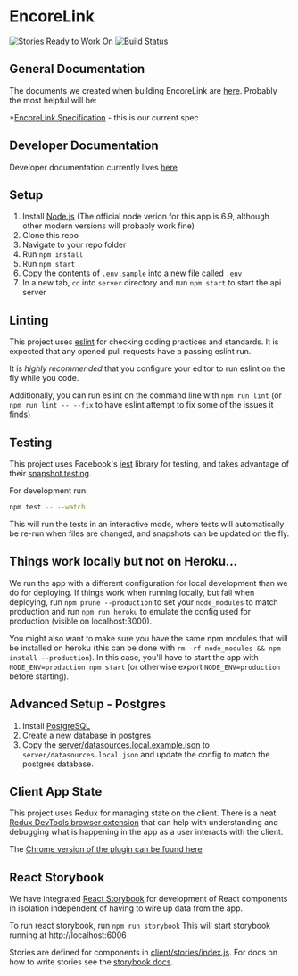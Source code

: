 # EncoreLink

[![Stories Ready to Work On](https://badge.waffle.io/codefordenver/music-volunteers.svg?label=ready&title=Cards%20Ready%20To%20Work%20On)](https://waffle.io/codefordenver/music-volunteers)
[![Build Status](https://travis-ci.org/codefordenver/encorelink.svg?branch=master)](https://travis-ci.org/codefordenver/encorelink)

## General Documentation
The documents we created when building EncoreLink are [here](https://drive.google.com/drive/folders/0BzPSX8eOfTADckNXd3VIc1U3UUE).
Probably the most helpful will be:

*[EncoreLink Specification](https://docs.google.com/document/d/1Mwo-pOyveza1XXKrpr966admHFanHzy5Hn2r6ewE3vk/edit#heading=h.6qqugcr09y1p) - this is our current spec

## Developer Documentation
Developer documentation currently lives [here](DEVDOCS.md)


## Setup

1. Install [Node.js](https://nodejs.org/) (The official node verion for this app is 6.9, although other modern versions will probably work fine)
2. Clone this repo
3. Navigate to your repo folder
4. Run `npm install`
5. Run `npm start`
6. Copy the contents of `.env.sample` into a new file called `.env`
7. In a new tab, `cd` into `server` directory and run `npm start` to start the api server

## Linting

This project uses [eslint](http://eslint.org/) for checking coding practices and standards.
It is expected that any opened pull requests have a passing eslint run.

It is _highly recommended_ that you configure your editor to run eslint on the fly
while you code.

Additionally, you can run eslint on the command line with `npm run lint` (or
`npm run lint -- --fix` to have eslint attempt to fix some of the issues it finds)

## Testing

This project uses Facebook's [jest](https://facebook.github.io/jest/) library for testing,
and takes advantage of their [snapshot testing](https://facebook.github.io/jest/docs/tutorial-react.html#snapshot-testing).

For development run:

```bash
npm test -- --watch
```

This will run the tests in an interactive mode, where tests will automatically be
re-run when files are changed, and snapshots can be updated on the fly.

## Things work locally but not on Heroku...
We run the app with a different configuration for local development than we do
for deploying. If things work when running locally, but fail when deploying,
run `npm prune --production` to set your `node_modules` to match production and
run `npm run heroku` to emulate the config used for production (visible on
localhost:3000).

You might also want to make sure you have the same npm modules that will be
installed on heroku (this can be done with `rm -rf node_modules && npm install
--production`). In this case, you'll have to start the app with
`NODE_ENV=production npm start` (or otherwise export `NODE_ENV=production`
before starting).


## Advanced Setup - Postgres

1. Install [PostgreSQL](http://www.postgresql.org/)
2. Create a new database in postgres
3. Copy the [server/datasources.local.example.json](server/datasources.local.example.json) to `server/datasources.local.json` and update the config to match the postgres database.


## Client App State
This project uses Redux for managing state on the client. There is a neat
[Redux DevTools browser extension](http://extension.remotedev.io/) that can help with
understanding and debugging what is happening in the app as a user interacts with the client.

The [Chrome version of the plugin can be found here](https://chrome.google.com/webstore/detail/redux-devtools/lmhkpmbekcpmknklioeibfkpmmfibljd)

## React Storybook

We have integrated [React Storybook](https://getstorybook.io) for development of React components
in isolation independent of having to wire up data from the app.

To run react storybook, run `npm run storybook`
This will start storybook running at http://localhost:6006

Stories are defined for components in [client/stories/index.js](client/stories/index.js).
For docs on how to write stories see the [storybook docs](https://getstorybook.io/docs/react-storybook/basics/writing-stories).
